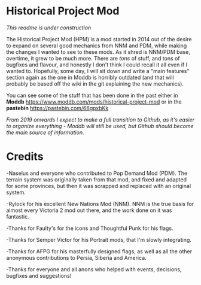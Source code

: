 # Historical Project Mod

*This readme is under construction*

The Historical Project Mod (HPM) is a mod started in 2014 out of the desire to expand on several good mechanics from NNM and PDM, while making the changes I wanted to see to these mods. As it shred is NNM/PDM base, overtime, it grew to be much more.
There are *tons* of stuff, and tons of bugfixes and flavour, and honestly I don't think I could recall it all even if I wanted to. Hopefully, some day, I will sit down and write a "main features" section again as the one in Moddb is horribly outdated (and that will probably be based off the wiki in the git explaining the new mechanics).

You can see some of the stuff that has been done in the past either in **Moddb** https://www.moddb.com/mods/historical-project-mod or in the **pastebin** https://pastebin.com/66gpxbKk

*From 2019 onwards I expect to make a full transition to Github, as it's easier to organize everything - Moddb will still be used, but Github should become the main source of information.*

# Credits

-Naselus and everyone who contributed to Pop Demand Mod (PDM). The terrain system was originally taken from that mod, and fixed and adapted for some provinces, but then it was scrapped and replaced with an original system.

-Rylock for his excellent New Nations Mod (NNM). NNM is the true basis for almost every Victoria 2 mod out there, and the work done on it was fantastic. 

-Thanks for Faulty's for the icons and Thoughtful Punk for his flags.

-Thanks for Semper Victor for his Portrait mods, that I'm slowly integrating.

-Thanks for AFPG for his masterfully designed flags, as well as all the other anonymous contributions to Persia, Siberia and America.

-Thanks for everyone and all anons who helped with events, decisions, bugfixes and suggestions!

